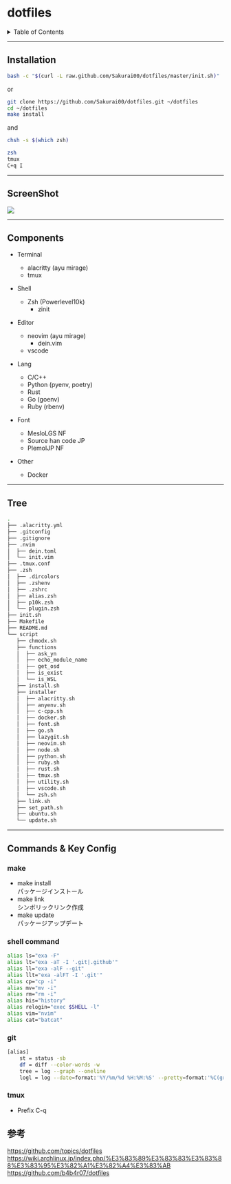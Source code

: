 # dotfiles

<details>
<summary>Table of Contents</summary>

## TOC
- [dotfiles](#dotfiles)
  - [TOC](#toc)
  - [Installation](#installation)
  - [ScreenShot](#screenshot)
  - [Components](#components)
  - [Tree](#tree)
  - [Commands & Key Config](#commands--key-config)
    - [make](#make)
    - [shell command](#shell-command)
    - [git](#git)
    - [tmux](#tmux)
  - [参考](#参考)

</details>

---
## Installation
```bash
bash -c "$(curl -L raw.github.com/Sakurai00/dotfiles/master/init.sh)"
```

or

```bash
git clone https://github.com/Sakurai00/dotfiles.git ~/dotfiles
cd ~/dotfiles
make install
```

and

```bash
chsh -s $(which zsh)

zsh
tmux
C+q I
```

---
## ScreenShot
![](https://user-images.githubusercontent.com/54164011/120113830-440fe380-c1b7-11eb-9cb4-56a770d772c4.png)

---
## Components
- Terminal
  - alacritty (ayu mirage)
  - tmux

- Shell
  - Zsh (Powerlevel10k)
    - zinit

- Editor
  - neovim (ayu mirage)
    - dein.vim
  - vscode

- Lang
  - C/C++
  - Python (pyenv, poetry)
  - Rust
  - Go (goenv)
  - Ruby (rbenv)

- Font
  - MesloLGS NF
  - Source han code JP
  - PlemolJP NF

- Other
  - Docker

---
## Tree
```bash
.
├── .alacritty.yml
├── .gitconfig
├── .gitignore
├── .nvim
│  ├── dein.toml
│  └── init.vim
├── .tmux.conf
├── .zsh
│  ├── .dircolors
│  ├── .zshenv
│  ├── .zshrc
│  ├── alias.zsh
│  ├── p10k.zsh
│  └── plugin.zsh
├── init.sh
├── Makefile
├── README.md
└── script
   ├── chmodx.sh
   ├── functions
   │  ├── ask_yn
   │  ├── echo_module_name
   │  ├── get_osd
   │  ├── is_exist
   │  └── is_WSL
   ├── install.sh
   ├── installer
   │  ├── alacritty.sh
   │  ├── anyenv.sh
   │  ├── c-cpp.sh
   │  ├── docker.sh
   │  ├── font.sh
   │  ├── go.sh
   │  ├── lazygit.sh
   │  ├── neovim.sh
   │  ├── node.sh
   │  ├── python.sh
   │  ├── ruby.sh
   │  ├── rust.sh
   │  ├── tmux.sh
   │  ├── utility.sh
   │  ├── vscode.sh
   │  └── zsh.sh
   ├── link.sh
   ├── set_path.sh
   ├── ubuntu.sh
   └── update.sh
```

---
## Commands & Key Config

### make
- make install  
パッケージインストール
- make link  
シンボリックリンク作成
- make update  
パッケージアップデート

### shell command
```bash
alias ls="exa -F"
alias lt="exa -aT -I '.git|.github'"
alias ll="exa -alF --git"
alias llt="exa -alFT -I '.git'"
alias cp="cp -i"
alias mv="mv -i"
alias rm="rm -i"
alias his="history"
alias relogin="exec $SHELL -l"
alias vim="nvim"
alias cat="batcat"
```
### git
```bash
[alias]
	st = status -sb
	df = diff --color-words -w
	tree = log --graph --oneline
	logl = log --date=format:'%Y/%m/%d %H:%M:%S' --pretty=format:'%C(green)%h %C(reset)%cd %C(blue)%cn %C(red)%d %C(reset)%s'
```
### tmux
- Prefix C-q


## 参考
https://github.com/topics/dotfiles  
https://wiki.archlinux.jp/index.php/%E3%83%89%E3%83%83%E3%83%88%E3%83%95%E3%82%A1%E3%82%A4%E3%83%AB  
https://github.com/b4b4r07/dotfiles
